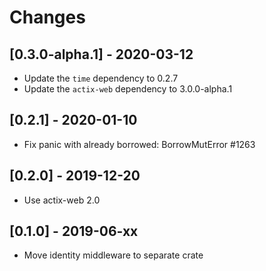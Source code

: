 # Changes

## [0.3.0-alpha.1] - 2020-03-12

* Update the `time` dependency to 0.2.7
* Update the `actix-web` dependency to 3.0.0-alpha.1

## [0.2.1] - 2020-01-10

* Fix panic with already borrowed: BorrowMutError #1263

## [0.2.0] - 2019-12-20

* Use actix-web 2.0

## [0.1.0] - 2019-06-xx

* Move identity middleware to separate crate

